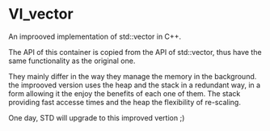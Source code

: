 # Vl_vector
An improoved implementation of std::vector in C++.

The API of this container is copied from the API of std::vector, thus have the same functionality as the original one.

They mainly differ in the way they manage the memory in the background. the improoved version uses the heap and the stack in a redundant way, in a form allowing it the enjoy the benefits of each one of them.
The stack providing fast accesse times and the heap the flexibility of re-scaling.

One day, STD will upgrade to this improved vertion ;)
